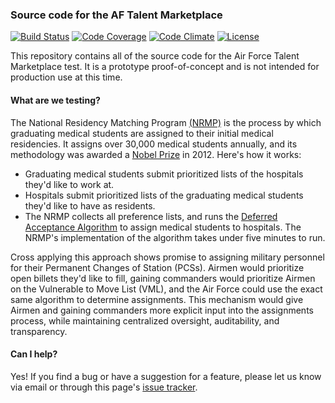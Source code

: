 ### Source code for the AF Talent Marketplace
[![Build Status](https://travis-ci.org/jlepird/next-gen-assignments.png)](https://travis-ci.org/jlepird/next-gen-assignments) [![Code Coverage](https://codecov.io/gh/jlepird/next-gen-assignments/branch/master/graph/badge.svg)](https://codecov.io/gh/jlepird/next-gen-assignments) [![Code Climate](https://codeclimate.com/github/jlepird/next-gen-assignments/badges/gpa.svg)](https://codeclimate.com/github/jlepird/next-gen-assignments)
[![License](https://img.shields.io/badge/license-Public%20Domain-brightgreen.svg)](https://github.com/jlepird/next-gen-assignments/blob/master/LICENSE.md)

This repository contains all of the source code for the Air Force Talent Marketplace test. It is a prototype proof-of-concept and is not intended for production use at this time.

#### What are we testing?
The National Residency Matching Program [(NRMP)](http://www.nrmp.org/) is the process by which graduating medical students are assigned to their initial medical residencies. It assigns over 30,000 medical students annually, and its methodology was awarded a [Nobel Prize](http://www.nrmp.org/wp-content/uploads/2013/08/The-Sveriges-Riksbank-Prize-in-Economic-Sciences-in-Memory-of-Alfred-Nobel1.pdf) in 2012. Here's how it works: 

* Graduating medical students submit prioritized lists of the hospitals they'd like to work at.
* Hospitals submit prioritized lists of the graduating medical students they'd like to have as residents.
* The NRMP collects all preference lists, and runs the [Deferred Acceptance Algorithm](https://en.wikipedia.org/wiki/Stable_marriage_problem#Solution) to assign medical students to hospitals. The NRMP's implementation of the algorithm takes under five minutes to run.

Cross applying this approach shows promise to assigning military personnel for their Permanent Changes of Station (PCSs). Airmen would prioritize open billets they'd like to fill, gaining commanders would prioritize Airmen on the Vulnerable to Move List (VML), and the Air Force could use the exact same algorithm to determine assignments. This mechanism would give Airmen and gaining commanders more explicit input into the assignments process, while maintaining centralized oversight, auditability, and transparency.

#### Can I help?
Yes! If you find a bug or have a suggestion for a feature, please let us know via email or through this page's [issue tracker](https://github.com/jlepird/next-gen-assignments/issues). 

